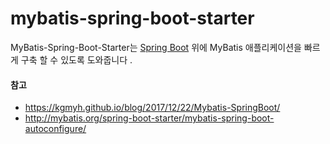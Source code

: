 # mybatis-spring-boot-starter



MyBatis-Spring-Boot-Starter는 [Spring Boot](https://spring.io/projects/spring-boot) 위에 MyBatis 애플리케이션을 빠르게 구축 할 수 있도록 도와줍니다 .

#### 참고

- https://kgmyh.github.io/blog/2017/12/22/Mybatis-SpringBoot/
- http://mybatis.org/spring-boot-starter/mybatis-spring-boot-autoconfigure/

